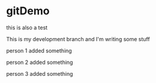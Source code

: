 # gitDemo

this is also a test

This is my development branch and I'm writing some stuff

person 1 added something

person 2 added something

person 3 added something
